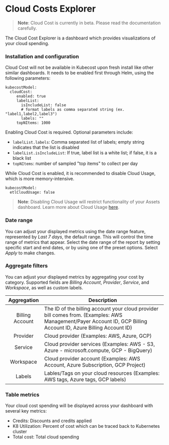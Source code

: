 # Cloud Costs Explorer

> **Note**: Cloud Cost is currently in beta. Please read the documentation carefully.

The Cloud Cost Explorer is a dashboard which provides visualizations of your cloud spending.

### Installation and configuration

Cloud Cost will not be available in Kubecost upon fresh install like other similar dashboards. It needs to be enabled first through Helm, using the following parameters:

```
kubecostModel:
  cloudCost:
     enabled: true
     labelList:
       isIncludeList: false
       # format labels as comma separated string (ex. "label1,label2,label3")
       labels: ""
     topNItems: 1000
```

Enabling Cloud Cost is required. Optional parameters include:

* `labelList.labels`: Comma separated list of labels; empty string indicates that the list is disabled
* `labelList.isIncludeList`: If true, label list is a white list; if false, it is a black list
* `topNItems`: number of sampled "top items" to collect per day

While Cloud Cost is enabled, it is recommended to disable Cloud Usage, which is more memory-intensive.

```
kubecostModel:
  etlCloudUsage: false
```

> **Note**: Disabling Cloud Usage will restrict functionality of your Assets dashboard. Learn more about Cloud Usage [here](https://docs.kubecost.com/install-and-configure/install/cloud-integration#cloud-usage).

### Date range

You can adjust your displayed metrics using the date range feature, represented by _Last 7 days_, the default range. This will control the time range of metrics that appear. Select the date range of the report by setting specific start and end dates, or by using one of the preset options. Select _Apply_ to make changes.

### Aggregate filters

You can adjust your displayed metrics by aggregating your cost by category. Supported fields are _Billing Account_, _Provider_, _Service_, and _Workspace_, as well as custom labels.

| Aggregation | Description |
| :---------: | ----------- |
| Billing Account | The ID of the billing account your cloud provider bill comes from. (Examples: AWS Management/Payer Account ID, GCP Billing Account ID, Azure Billing Account ID) |
| Provider        | Cloud provider (Examples: AWS, Azure, GCP) |
| Service         | Cloud provider services (Examples: AWS - S3, Azure - microsoft.compute, GCP - BigQuery) |
| Workspace       | Cloud provider account (Examples: AWS Account, Azure Subscription, GCP Project) |
| Labels          | Lables/Tags on your cloud resources (Examples: AWS tags, Azure tags, GCP labels) |

### Table metrics

Your cloud cost spending will be displayed across your dashboard with several key metrics:

* Credits: Discounts and credits applied
* K8 Utilization: Percent of cost which can be traced back to Kubernetes cluster
* Total cost: Total cloud spending
